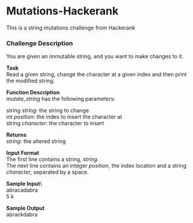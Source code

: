 # Mutations-Hackerank
This is a string mutations challenge from Hackerank

### Challenge Description
You are given an immutable string, and you want to make changes to it.

**Task**\
Read a given string, change the character at a given index and then print the modified string.

**Function Description**\
*mutate_string* has the following parameters:

string *string*: the string to change\
int *position*: the index to insert the character at\
string *character*: the character to insert

**Returns**\
*string*: the altered string

**Input Format**\
The first line contains a string, *string*.\
The next line contains an integer *position*, the index location and a string *character*, separated by a space.

**Sample Input**\         
abracadabra     
5 k             

**Sample Output**\
abrackdabra
